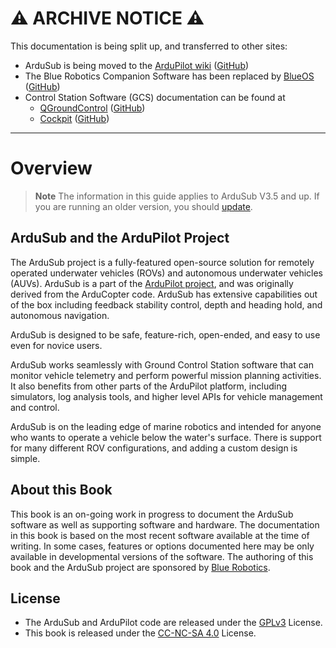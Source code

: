 # ⚠️  ARCHIVE NOTICE ⚠️

This documentation is being split up, and transferred to other sites:

- ArduSub is being moved to the [ArduPilot wiki](https://ardupilot.org/sub) ([GitHub](https://github.com/ArduPilot/ardupilot_wiki/tree/master/sub))
- The Blue Robotics Companion Software has been replaced by [BlueOS](https://blueos.cloud/docs) ([GitHub](https://github.com/bluerobotics/BlueOS-docs))
- Control Station Software (GCS) documentation can be found at
    - [QGroundControl](https://docs.qgroundcontrol.com/Stable_V4.3/en/qgc-user-guide/) ([GitHub](https://github.com/mavlink/qgroundcontrol/tree/master/docs))
    - [Cockpit](https://blueos.cloud/cockpit/docs/) ([GitHub](https://github.com/bluerobotics/Cockpit-docs))

---

# Overview

> **Note** The information in this guide applies to ArduSub V3.5 and up. If you are running an older version, you should [update](/quick-start/installing-ardusub.md).

## ArduSub and the ArduPilot Project

The ArduSub project is a fully-featured open-source solution for remotely operated underwater vehicles (ROVs) and autonomous underwater vehicles (AUVs). ArduSub is a part of the [ArduPilot project](http://ardupilot.org/), and was originally derived from the ArduCopter code. ArduSub has extensive capabilities out of the box including feedback stability control, depth and heading hold, and autonomous navigation.

ArduSub is designed to be safe, feature-rich, open-ended, and easy to use even for novice users.

ArduSub works seamlessly with Ground Control Station software that can monitor vehicle telemetry and perform powerful mission planning activities. It also benefits from other parts of the ArduPilot platform, including simulators, log analysis tools, and higher level APIs for vehicle management and control.

ArduSub is on the leading edge of marine robotics and intended for anyone who wants to operate a vehicle below the water's surface. There is support for many different ROV configurations, and adding a custom design is simple.

## About this Book

This book is an on-going work in progress to document the ArduSub software as well as supporting software and hardware. The documentation in this book is based on the most recent software available at the time of writing. In some cases, features or options documented here may be only available in developmental versions of the software. The authoring of this book and the ArduSub project are sponsored by [Blue Robotics](https://bluerobotics.com).

## License

- The ArduSub and ArduPilot code are released under the [GPLv3](https://raw.githubusercontent.com/ArduPilot/ardupilot/master/COPYING.txt) License.
- This book is released under the [CC-NC-SA 4.0](https://creativecommons.org/licenses/by-nc-sa/4.0/) License.
